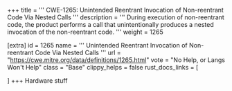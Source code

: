 +++
title = '''
CWE-1265: Unintended Reentrant Invocation of Non-reentrant Code Via Nested Calls
'''
description	= '''
During execution of non-reentrant code, the product performs a call that unintentionally produces a nested invocation of the non-reentrant code.
'''
weight = 1265

[extra]
id = 1265
name = '''
Unintended Reentrant Invocation of Non-reentrant Code Via Nested Calls
'''
url = "https://cwe.mitre.org/data/definitions/1265.html"
vote = "No Help, or Langs Won't Help"
class = "Base"
clippy_helps = false
rust_docs_links = [
	
]
+++
Hardware stuff
